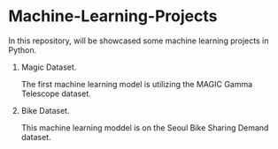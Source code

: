 # Machine-Learning-Projects
In this repository, will be showcased some machine learning projects in Python.

1. Magic Dataset.
   
   The first machine learning model is utilizing the MAGIC Gamma Telescope dataset.

2. Bike Dataset.

   This machine learning moddel is on the Seoul Bike Sharing Demand dataset.
